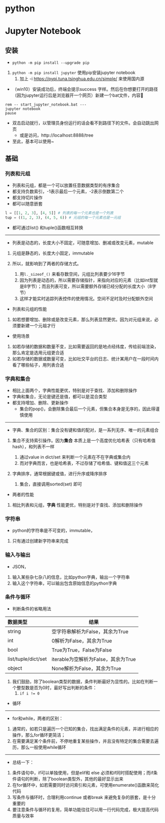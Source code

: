 # python

# Jupyter Notebook

## 安装

- `python -m pip install --upgrade pip`  

1. `python -m pip install jupyter`  使用pip安装jupyter notebook
   1. 加上  -i https://pypi.tuna.tsinghua.edu.cn/simple/ 来使用国内源

- （win10）安装成功后，终端会提示success 字样。然后在你想要打开的路径（因为jupyter运行后是浏览器开一个网页）新建一个bat文件，内容:chestnut:  

```
rem -- start_jupyter_notebook.bat ---
jupyter notebook
pause
```

- 双击启动就行，以管理员身份运行的话会看不到路径下的文件。会自动跳出网页
  - 或是访问，http://localhost:8888/tree  
- 至此，基本可以使用~

## 基础

### 列表和元组

- 列表和元组，都是一个可以放置任意数据类型的有序集合
- 都支持负数索引，-1表示最后一个元素，-2表示倒数第二个
- 都支持切片操作
- 都可以随意嵌套

```python
l = [[1, 2, 3], [4, 5]] # 列表的每一个元素也是一个列表
tup = ((1, 2, 3), (4, 5, 6)) # 元组的每一个元素也是一元组
```

- 都可通过list() 和tuple()函数相互转换

---

- 列表是动态的，长度大小不固定，可随意增加、删减或改变元素，mutable

1. 元组是静态的，长度大小固定，immutable

2. 所以，就影响到了两者的存储方式。
   1. 用`l._sizeof_()`  来看存数空间，元组比列表要少16字节
   2. 因为列表是动态的，所以需要存储指针，来指向对应的元素（比如int型就是8字节）；而且列表可变，所以需要额外存储已经分配的长度大小（8字节）
   3. 这样才能实时追踪列表控件的使用情况。空间不足时及时分配额外空间

- 列表和元组的性能

1. 如若想要增加、删除或是改变元素，那么列表显然更优。因为对元组来说，必须要新建一个元祖才行

- 使用场景

1. 如若存储的数据和数量不变，比如需要返回的是地点经纬度，传给前端渲染，那么肯定是选用元组更合适
2. 如若存储的数据或数量可变，比如社交平台的日志、统计某用户在一段时间内看了哪些帖子，用列表合适

### 字典和集合

- 相比上面两个，字典性能更优，特别是对于查找、添加和删除操作
- 字典和集合，无论是键还是值，都可以是混合类型
- 都支持增加、删除、更新操作
  - 集合的pop()，会删除集合最后一个元素，但集合本身是无序的，因此得谨慎使用

---

- 字典、集合的区别：集合没有键和值的配对，是一系列无序、唯一的元素组合

1. 集合不支持索引操作。因为**集合** 本质上是一个高度优化哈希表（只有哈希值hash），和列表不一样
   1. 通过value in dict/set 来判断一个元素在不在字典或集合内
   2. 而对字典而言，也是哈希表，不过存储了哈希值、键和值这三个元素

2. 字典排序，通常根据键或值，进行升序或降序排序
   1. 集合，直接调用sorted(set) 即可

- 两者的性能

1. 相比列表和元组，**字典** 性能更优，特别是对于查找、添加和删除操作

### 字符串

- python的字符串是不可变的，immutable，

1. 只有通过创建新字符串来完成

### 输入与输出

- JSON，

1. 输入某些杂七杂八的信息，比如python字典，输出一个字符串
2. 输入这个字符串，可以输出包含原始信息的python字典

### 条件与循环

- 判断条件的省略用法

| 数据类型            | 结果                                |
| :------------------ | ----------------------------------- |
| string              | 空字符串解析为False，其余为True     |
| int                 | 0解析为False，其余为True            |
| bool                | True为True，False为False            |
| list/tuple/dict/set | iterable为空解析为False，其余为True |
| object              | None解析为False，其余为True         |

1. 我们鼓励，除了boolean类型的数据，条件判断最好为显性的。比如在判断一个整型数是否为0时，最好写出判断的条件：
   1. `if i != 0`  

- 循环

---

- for和while，两者的区别：

1. 通常的，如若只是遍历一个已知的集合，找出满足条件的元素，并进行相应的操作，那么for循环更简洁；
2. 在需要满足某个条件前，不停地重复某些操作，并且没有特定的集合需要去遍历，那么一般使用while循环

---

- 总结一下：

1. 条件语句中，if可以单独使用，但是elif和 else 必须和if同时搭配使用；而if条件语句的判断，除了boolean类型外，其他的最好显示出来
2. 在for循环中，如若需要同时访问索引和元素，可使用enumerate()函数来简化代码
3. 写条件与循环时，合理利用continue 或者break 来避免复杂的嵌套，是十分重要的
4. 要注意条件与循环的复用，简单功能往往可以用一行代码完成，极大提高代码质量与效率










